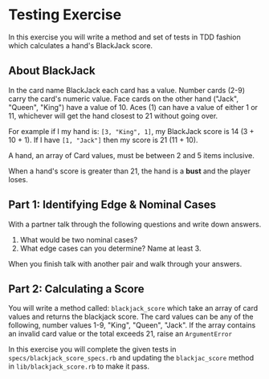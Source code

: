 # Testing Exercise

In this exercise you will write a method and set of tests in TDD fashion which calculates a hand's BlackJack score.

## About BlackJack

In the card name BlackJack each card has a value.  Number cards (2-9) carry the card's numeric value.  Face cards on the other hand ("Jack", "Queen", "King") have a value of 10.  Aces (1) can have a value of either 1 or 11, whichever will get the hand closest to 21 without going over.

For example if I my hand is:  `[3, "King", 1]`, my BlackJack score is 14 (3 + 10 + 1).  If I have `[1, "Jack"]` then my score is 21 (11 + 10).

A hand, an array of Card values, must be between 2 and 5 items inclusive.

When a hand's score is greater than 21, the hand is a **bust** and the player loses.

## Part 1:  Identifying Edge & Nominal Cases

With a partner talk through the following questions and write down answers.

1.  What would be two nominal cases?
2.  What edge cases can you determine?  Name at least 3.

When you finish talk with another pair and walk through your answers. 

## Part 2:  Calculating a Score

You will write a method called:  `blackjack_score` which take an array of card values and returns the blackjack score.  The card values can be any of the following, number values 1-9, "King", "Queen", "Jack".  If the array contains an invalid card value or the total exceeds 21, raise an `ArgumentError`


In this exercise you will complete the given tests in `specs/blackjack_score_specs.rb` and updating the `blackjac_score` method in `lib/blackjack_score.rb` to make it pass.
